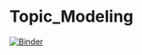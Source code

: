 # Topic_Modeling

[![Binder](https://mybinder.org/badge_logo.svg)](https://mybinder.org/v2/gh/KSpiliop/Topic_Modeling/main?filepath=tests_topic_mod_pack_lda.ipynb)
